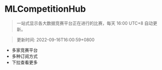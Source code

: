 # MLCompetitionHub

> 一站式显示各大数据竞赛平台正在进行的比赛，每天 16:00 UTC+8 自动更新。
  
> 更新时间: 2022-09-16T16:00:59+0800 

* 多家竞赛平台
* 多种订阅方式
* 下拉查看更多